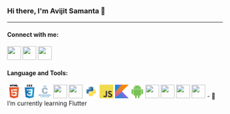 ### Hi there, I'm Avijit Samanta 👋

<!--
**samantaavijit/samantaavijit** is a ✨ _special_ ✨ repository because its `README.md` (this file) appears on your GitHub profile.
-->


<!-- 
- 🔭 I’m currently working on ...
- - 👯 I’m looking to collaborate on ...
- 🤔 I’m looking for help with ...
- 💬 Ask me about ...
- 📫 How to reach me: ...
- 😄 Pronouns: ...
- ⚡ Fun fact: ...


-->
<hr>
<h4><b>Connect with me:</b></h4>
<img height="32" width="32" src="https://cdn.jsdelivr.net/npm/simple-icons@v4/icons/linkedin.svg" />  
<img height="32" width="32" src="https://cdn.jsdelivr.net/npm/simple-icons@v4/icons/twitter.svg" />  
<img height="32" width="32" src="https://cdn.jsdelivr.net/npm/simple-icons@v4/icons/instagram.svg" />

<h4><b>Language and Tools:</b></h4>
<img height="32" width="32" src="https://raw.githubusercontent.com/github/explore/80688e429a7d4ef2fca1e82350fe8e3517d3494d/topics/html/html.png" />
<img height="32" width="32" src="https://raw.githubusercontent.com/github/explore/80688e429a7d4ef2fca1e82350fe8e3517d3494d/topics/css/css.png" />
<img height="32" width="32" src="https://raw.githubusercontent.com/github/explore/80688e429a7d4ef2fca1e82350fe8e3517d3494d/topics/c/c.png" />
<img height="32" width="32" src="https://cdn.jsdelivr.net/npm/simple-icons@v4/icons/cplusplus.svg" />
<img height="32" width="32" src="https://cdn.jsdelivr.net/npm/simple-icons@v4/icons/java.svg" />
<img height="32" width="32" src="https://raw.githubusercontent.com/github/explore/80688e429a7d4ef2fca1e82350fe8e3517d3494d/topics/python/python.png" />
<img height="32" width="32" src="https://raw.githubusercontent.com/github/explore/80688e429a7d4ef2fca1e82350fe8e3517d3494d/topics/javascript/javascript.png" />
<img height="32" width="32" src="https://raw.githubusercontent.com/github/explore/80688e429a7d4ef2fca1e82350fe8e3517d3494d/topics/kotlin/kotlin.png" />
<img height="32" width="32" src="https://raw.githubusercontent.com/github/explore/80688e429a7d4ef2fca1e82350fe8e3517d3494d/topics/android/android.png" />
<img height="32" width="32" src="https://cdn.jsdelivr.net/npm/simple-icons@v4/icons/androidstudio.svg" />  
<img height="32" width="32" src="https://cdn.jsdelivr.net/npm/simple-icons@v4/icons/visualstudiocode.svg" />  
<img height="32" width="32" src="https://cdn.jsdelivr.net/npm/simple-icons@v4/icons/pycharm.svg" />
<img height="32" width="32" src="https://cdn.jsdelivr.net/npm/simple-icons@v4/icons/intellijidea.svg" />
- 🌱 I’m currently learning Flutter



